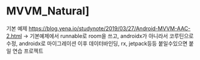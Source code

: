 # MVVM_Natural]
기본 예제 https://blog.yena.io/studynote/2019/03/27/Android-MVVM-AAC-2.html
-> 기본예제에서 runnable로 room을 쓰고, androidx가 아니라서 코루틴으로 수정, androidx로 마이그레이션 
이후 데이터바인딩, rx, jetpack등등 붙일수있으면 붙일 연습 프로젝트
